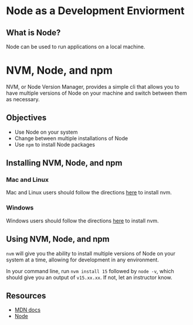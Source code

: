 # Node as a Development Enviorment

## What is Node?

Node can be used to run applications on a local machine.

# NVM, Node, and npm

NVM, or Node Version Manager, provides a simple cli that allows you to have multiple versions of Node on your machine and switch between them as necessary.

## Objectives

- Use Node on your system
- Change between multiple installations of Node
- Use `npm` to install Node packages

## Installing NVM, Node, and npm

### Mac and Linux

Mac and Linux users should follow the directions [here](https://github.com/nvm-sh/nvm#install--update-script) to install nvm.

### Windows

Windows users should follow the directions [here](https://github.com/coreybutler/nvm-windows#installation--upgrades) to install nvm.

## Using NVM, Node, and npm

`nvm` will give you the ability to install multiple versions of Node on your system at a time, allowing for development in any environment.

In your command line, run `nvm install 15` followed by `node -v`, which should give you an output of `v15.xx.xx`.  If not, let an instructor know.


## Resources

* [MDN docs](https://developer.mozilla.org/en-US/docs/Learn/Server-side/Express_Nodejs/development_environment)
* [Node](https://nodejs.dev/)